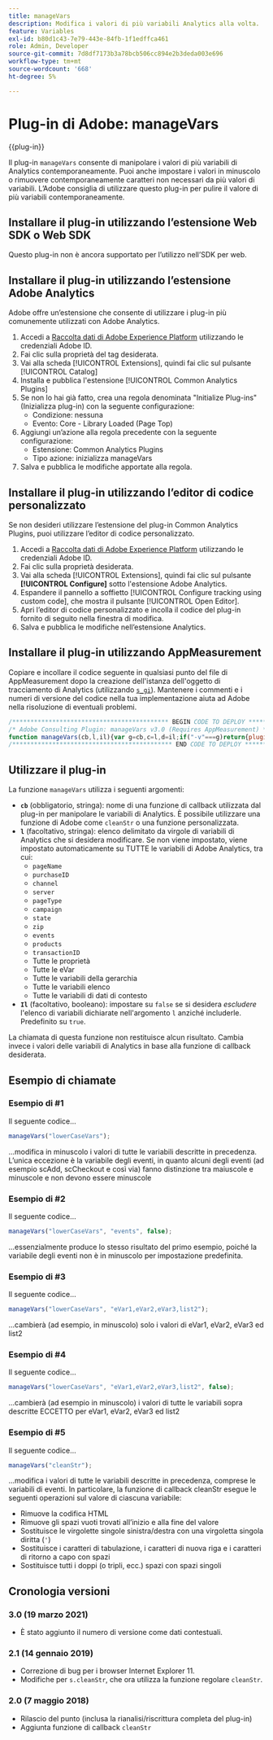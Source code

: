 ```yaml
---
title: manageVars
description: Modifica i valori di più variabili Analytics alla volta.
feature: Variables
exl-id: b80d1c43-7e79-443e-84fb-1f1edffca461
role: Admin, Developer
source-git-commit: 7d8df7173b3a78bcb506cc894e2b3deda003e696
workflow-type: tm+mt
source-wordcount: '668'
ht-degree: 5%

---
```


# Plug-in di Adobe: manageVars

{{plug-in}}

Il plug-in `manageVars` consente di manipolare i valori di più variabili di Analytics contemporaneamente. Puoi anche impostare i valori in minuscolo o rimuovere contemporaneamente caratteri non necessari da più valori di variabili. L’Adobe consiglia di utilizzare questo plug-in per pulire il valore di più variabili contemporaneamente.

## Installare il plug-in utilizzando l’estensione Web SDK o Web SDK

Questo plug-in non è ancora supportato per l’utilizzo nell’SDK per web.

## Installare il plug-in utilizzando l’estensione Adobe Analytics

Adobe offre un’estensione che consente di utilizzare i plug-in più comunemente utilizzati con Adobe Analytics.

1. Accedi a [Raccolta dati di Adobe Experience Platform](https://experience.adobe.com/data-collection) utilizzando le credenziali Adobe ID.
1. Fai clic sulla proprietà del tag desiderata.
1. Vai alla scheda [!UICONTROL Extensions], quindi fai clic sul pulsante [!UICONTROL Catalog]
1. Installa e pubblica l&#39;estensione [!UICONTROL Common Analytics Plugins]
1. Se non lo hai già fatto, crea una regola denominata &quot;Initialize Plug-ins&quot; (Inizializza plug-in) con la seguente configurazione:
   * Condizione: nessuna
   * Evento: Core - Library Loaded (Page Top)
1. Aggiungi un’azione alla regola precedente con la seguente configurazione:
   * Estensione: Common Analytics Plugins
   * Tipo azione: inizializza manageVars
1. Salva e pubblica le modifiche apportate alla regola.

## Installare il plug-in utilizzando l’editor di codice personalizzato

Se non desideri utilizzare l’estensione del plug-in Common Analytics Plugins, puoi utilizzare l’editor di codice personalizzato.

1. Accedi a [Raccolta dati di Adobe Experience Platform](https://experience.adobe.com/data-collection) utilizzando le credenziali Adobe ID.
1. Fai clic sulla proprietà desiderata.
1. Vai alla scheda [!UICONTROL Extensions], quindi fai clic sul pulsante **[!UICONTROL Configure]** sotto l&#39;estensione Adobe Analytics.
1. Espandere il pannello a soffietto [!UICONTROL Configure tracking using custom code], che mostra il pulsante [!UICONTROL Open Editor].
1. Apri l’editor di codice personalizzato e incolla il codice del plug-in fornito di seguito nella finestra di modifica.
1. Salva e pubblica le modifiche nell’estensione Analytics.

## Installare il plug-in utilizzando AppMeasurement

Copiare e incollare il codice seguente in qualsiasi punto del file di AppMeasurement dopo la creazione dell&#39;istanza dell&#39;oggetto di tracciamento di Analytics (utilizzando [`s_gi`](../functions/s-gi.md)). Mantenere i commenti e i numeri di versione del codice nella tua implementazione aiuta ad Adobe nella risoluzione di eventuali problemi.

```js
/******************************************* BEGIN CODE TO DEPLOY *******************************************/
/* Adobe Consulting Plugin: manageVars v3.0 (Requires AppMeasurement) */
function manageVars(cb,l,il){var g=cb,c=l,d=il;if("-v"===g)return{plugin:"manageVars",version:"3.0"};var f=function(){if("undefined"!==typeof window.s_c_il)for(var a=0,b;a<window.s_c_il.length;a++)if(b=window.s_c_il[a],b._c&&"s_c"===b._c)return b}();if("undefined"!==typeof f){f.contextData.manageVars="3.0";f.blankVars=function(a){this[a]&&(0>a.indexOf("contextData")?this[a]="":(a=a.substring(a.indexOf(".")+1),this.contextData[a]&&(this.contextData[a]="")))};f.lowerCaseVars=function(a){this[a]&&("events"!==a&&-1===a.indexOf("contextData")?(this[a]=this[a].toString(),0!==this[a].indexOf("D=")&&(this[a]=this[a].toLowerCase())):-1<a.indexOf("contextData")&&(a=a.substring(a.indexOf(".")+1),this.contextData[a]&&(this.contextData[a]=this.contextData[a].toString().toLowerCase())))};f.cleanStr=function(a){function b(a){if("string"===typeof a){for(a=a.replace(/<\/?[^>]+(>|$)/g,"").trim().replace(/[\u2018\u2019\u201A]/g,"'").replace(/\t+/g,"").replace(/[\n\r]/g," ");-1<a.indexOf("  ");)a=a.replace(/\s\s/g," ");return a}return""}this[a]&&"function"===typeof b&&(0>a.indexOf("contextData")?this[a]=b(this[a]):(a=a.substring(a.indexOf(".")+1),this.contextData[a]&&(this.contextData[a]=b(this.contextData[a].toString()))))};f.pt=function(a,b,c,d){if(a&&this[c]){a=a.split(b||",");b=a.length;for(var e,f=0;f<b;f++)if(e=this[c](a[f],d))return e}};if(!f[g])return!1;c=c||"";d=d||!0;var b,e="pageName,purchaseID,channel,server,pageType,campaign,state,zip,events,products,transactionID";for(b=1;76>b;b++)e+=",prop"+b;for(b=1;251>b;b++)e+=",eVar"+b;for(b=1;6>b;b++)e+=",hier"+b;for(b=1;4>b;b++)e+=",list"+b;for(b in f.contextData)e+=",contextData."+b;if(c){if(1==d)e=c.replace("['",".").replace("']","");else if(0==d){c=c.split(",");d=e.split(",");e="";for(x in c)for(y in-1<c[x].indexOf("contextData")&&(c[x]="contextData."+c[x].split("'")[1]),d)c[x]===d[y]&&(d[y]="");for(y in d)e+=d[y]?","+d[y]:""}f.pt(e,",",g,0);return!0}return""===c&&d?(f.pt(e,",",g,0),!0):!1}};
/******************************************** END CODE TO DEPLOY ********************************************/
```

## Utilizzare il plug-in

La funzione `manageVars` utilizza i seguenti argomenti:

* **`cb`** (obbligatorio, stringa): nome di una funzione di callback utilizzata dal plug-in per manipolare le variabili di Analytics. È possibile utilizzare una funzione di Adobe come `cleanStr` o una funzione personalizzata.
* **`l`** (facoltativo, stringa): elenco delimitato da virgole di variabili di Analytics che si desidera modificare. Se non viene impostato, viene impostato automaticamente su TUTTE le variabili di Adobe Analytics, tra cui:
   * `pageName`
   * `purchaseID`
   * `channel`
   * `server`
   * `pageType`
   * `campaign`
   * `state`
   * `zip`
   * `events`
   * `products`
   * `transactionID`
   * Tutte le proprietà
   * Tutte le eVar
   * Tutte le variabili della gerarchia
   * Tutte le variabili elenco
   * Tutte le variabili di dati di contesto
* **`Il`** (facoltativo, booleano): impostare su `false` se si desidera *escludere* l&#39;elenco di variabili dichiarate nell&#39;argomento `l` anziché includerle. Predefinito su `true`.

La chiamata di questa funzione non restituisce alcun risultato. Cambia invece i valori delle variabili di Analytics in base alla funzione di callback desiderata.

## Esempio di chiamate

### Esempio di #1

Il seguente codice...

```js
manageVars("lowerCaseVars");
```

...modifica in minuscolo i valori di tutte le variabili descritte in precedenza.  L’unica eccezione è la variabile degli eventi, in quanto alcuni degli eventi (ad esempio scAdd, scCheckout e così via) fanno distinzione tra maiuscole e minuscole e non devono essere minuscole

### Esempio di #2

Il seguente codice...

```js
manageVars("lowerCaseVars", "events", false);
```

...essenzialmente produce lo stesso risultato del primo esempio, poiché la variabile degli eventi non è in minuscolo per impostazione predefinita.

### Esempio di #3

Il seguente codice...

```js
manageVars("lowerCaseVars", "eVar1,eVar2,eVar3,list2");
```

...cambierà (ad esempio, in minuscolo) solo i valori di eVar1, eVar2, eVar3 ed list2

### Esempio di #4

Il seguente codice...

```js
manageVars("lowerCaseVars", "eVar1,eVar2,eVar3,list2", false);
```

...cambierà (ad esempio in minuscolo) i valori di tutte le variabili sopra descritte ECCETTO per eVar1, eVar2, eVar3 ed list2

### Esempio di #5

Il seguente codice...

```js
manageVars("cleanStr");
```

...modifica i valori di tutte le variabili descritte in precedenza, comprese le variabili di eventi.  In particolare, la funzione di callback cleanStr esegue le seguenti operazioni sul valore di ciascuna variabile:

* Rimuove la codifica HTML
* Rimuove gli spazi vuoti trovati all’inizio e alla fine del valore
* Sostituisce le virgolette singole sinistra/destra con una virgoletta singola diritta (`'`)
* Sostituisce i caratteri di tabulazione, i caratteri di nuova riga e i caratteri di ritorno a capo con spazi
* Sostituisce tutti i doppi (o tripli, ecc.) spazi con spazi singoli

## Cronologia versioni

### 3.0 (19 marzo 2021)

* È stato aggiunto il numero di versione come dati contestuali.

### 2.1 (14 gennaio 2019)

* Correzione di bug per i browser Internet Explorer 11.
* Modifiche per `s.cleanStr`, che ora utilizza la funzione regolare `cleanStr`.

### 2.0 (7 maggio 2018)

* Rilascio del punto (inclusa la rianalisi/riscrittura completa del plug-in)
* Aggiunta funzione di callback `cleanStr`
